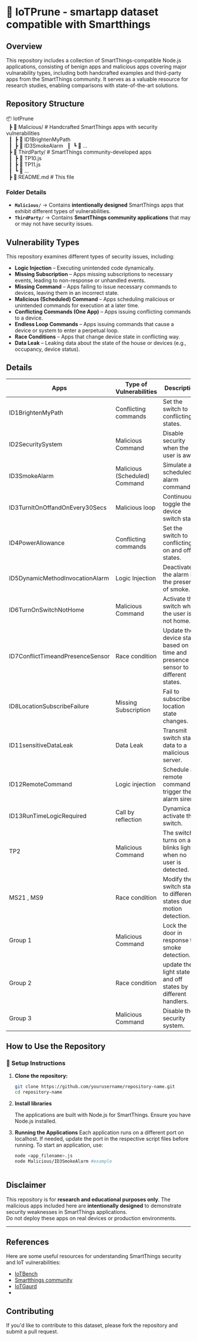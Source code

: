 # 📌 IoTPrune - smartapp dataset compatible with Smartthings

## Overview  
This repository includes a collection of SmartThings-compatible Node.js applications, consisting of benign apps and malicious apps covering major vulnarability types, including both handcrafted examples and third-party apps from the SmartThings community. It serves as a valuable resource for research studies, enabling comparisons with state-of-the-art solutions.

## Repository Structure 
📦 IotPrune  
&nbsp;&nbsp;┣ 📂 Malicious/      # Handcrafted SmartThings apps with security vulnerabilities  
&nbsp;&nbsp;┃&nbsp;&nbsp;┣ 📜 ID1BrightenMyPath  
&nbsp;&nbsp;┃&nbsp;&nbsp;┣ 📜 ID3SmokeAlarm 
&nbsp;&nbsp;┃&nbsp;&nbsp;┗ 📜 ...  
&nbsp;&nbsp;┣ 📂 ThirdParty/    # SmartThings community-developed apps  
&nbsp;&nbsp;┃&nbsp;&nbsp;┣ 📜 TP10.js  
&nbsp;&nbsp;┃&nbsp;&nbsp;┣ 📜 TP11.js  
&nbsp;&nbsp;┃&nbsp;&nbsp;┗ 📜 ...  
&nbsp;&nbsp;┣ 📜 README.md            # This file  

### Folder Details  
- **`Malicious/`** → Contains **intentionally designed** SmartThings apps that exhibit different types of vulnerabilities.  
- **`ThirdParty/`** → Contains **SmartThings community applications** that may or may not have security issues.

## Vulnerability Types
This repository examines different types of security issues, including:  

- **Logic Injection** – Executing unintended code dynamically.  
- **Missing Subscription** – Apps missing subscriptions to necessary events, leading to non-response or unhandled events.  
- **Missing Command** – Apps failing to issue necessary commands to devices, leaving them in an incorrect state.  
- **Malicious (Scheduled) Command** – Apps scheduling malicious or unintended commands for execution at a later time.  
- **Conflicting Commands (One App)** – Apps issuing conflicting commands to a device.  
- **Endless Loop Commands** – Apps issuing commands that cause a device or system to enter a perpetual loop.  
- **Race Conditions** – Apps that change device state in conflicting way.
- **Data Leak** – Leaking data about the state of the house or devices (e.g., occupancy, device status).
  
## Details


| Apps  | Type of Vulnerabilities  | Description  |
|-----------|-----------|-----------|
| ID1BrightenMyPath     | Conflicting commands  | Set the switch to conflicting states.  |
| ID2SecuritySystem     | Malicious Command  | Disable security when the user is away.  |
| ID3SmokeAlarm     | Malicious (Scheduled) Command  | Simulate a scheduled alarm command.  |
| ID3TurnItOnOffandOnEvery30Secs     | Malicious loop  | Continuously toggle the device switch state. |
| ID4PowerAllowance     | Conflicting commands | Set the switch to conflicting on and off states.  |
| ID5DynamicMethodInvocationAlarm     | Logic Injection  | Deactivate the alarm in the presence of smoke.  |
| ID6TurnOnSwitchNotHome     | Malicious Command  | Activate the switch when the user is not home. |
| ID7ConflictTimeandPresenceSensor     | Race condition  | Update the device state based on time and presence sensor to different states. |
| ID8LocationSubscribeFailure     | Missing Subscription  | Fail to subscribe to location state changes.  |
| ID11sensitiveDataLeak    | Data Leak | Transmit switch state data to a malicious server. |
| ID12RemoteCommand    | Logic injection | Schedule a remote command to trigger the alarm siren. |
| ID13RunTimeLogicRequired    | Call by reflection | Dynamically activate the switch. |
| TP2    | Malicious Command | The switch turns on and blinks lights when no user is detected. |
| MS21 , MS9    | Race condition | Modify the switch state to different states due to motion detection. |
| Group 1    | Malicious Command | Lock the door in response to smoke detection. |
| Group 2    | Race condition | update the light state on and off states by different handlers. |
| Group 3    | Malicious Command | Disable the security system. |



## How to Use the Repository  
### 🔧 Setup Instructions  
1. **Clone the repository:**  
   ```bash
   git clone https://github.com/yourusername/repository-name.git
   cd repository-name
2. **Install libraries**
   
   The applications are built with Node.js for SmartThings. Ensure you have Node.js installed.

3. **Running the Applications**
Each application runs on a different port on localhost. If needed, update the port in the respective script files before running.
To start an application, use:
    ```bash
    node <app_filename>.js
    node Malicious/ID3SmokeAlarm #example
     
##  Disclaimer  
This repository is for **research and educational purposes only**. The malicious apps included here are **intentionally designed** to demonstrate security weaknesses in SmartThings applications.  
Do not deploy these apps on real devices or production environments.

---

## References  
Here are some useful resources for understanding SmartThings security and IoT vulnerabilities:  

- [IoTBench](https://github.com/IoTBench/IoTBench-test-suite/tree/master/smartThings/smartThings-Soteria)  
- [Smartthings community](https://community.smartthings.com/)  
- [IoTGaurd](https://www.ndss-symposium.org/ndss-paper/iotguard-dynamic-enforcement-of-security-and-safety-policy-in-commodity-iot/)
- 
## Contributing
If you'd like to contribute to this dataset, please fork the repository and submit a pull request.  
